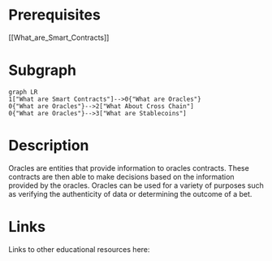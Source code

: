 # Prerequisites
[[What_are_Smart_Contracts]]

# Subgraph

```mermaid
graph LR
1["What are Smart Contracts"]-->0{"What are Oracles"}
0{"What are Oracles"}-->2["What About Cross Chain"]
0{"What are Oracles"}-->3["What are Stablecoins"]
```



# Description
  
Oracles are entities that provide information to oracles contracts. These contracts are then able to make decisions based on the information provided by the oracles. Oracles can be used for a variety of purposes such as verifying the authenticity of data or determining the outcome of a bet.

# Links
Links to other educational resources here: